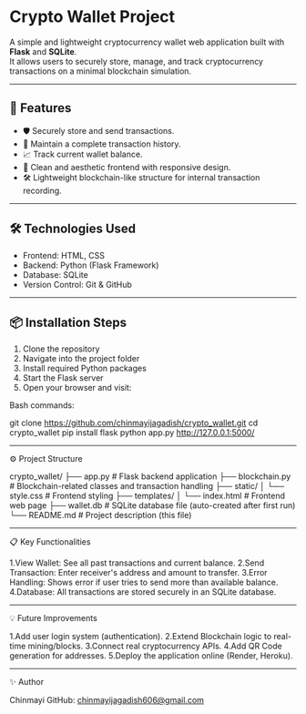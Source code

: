 # Crypto Wallet Project

A simple and lightweight cryptocurrency wallet web application built with **Flask** and **SQLite**.  
It allows users to securely store, manage, and track cryptocurrency transactions on a minimal blockchain simulation.

---

## 🚀 Features
- 🛡️ Securely store and send transactions.
- 📜 Maintain a complete transaction history.
- 📈 Track current wallet balance.
- 🎨 Clean and aesthetic frontend with responsive design.
- 🛠️ Lightweight blockchain-like structure for internal transaction recording.

---

## 🛠️ Technologies Used

- Frontend: HTML, CSS
- Backend: Python (Flask Framework)
- Database: SQLite
- Version Control: Git & GitHub

---

## 📦 Installation Steps

1. Clone the repository
2. Navigate into the project folder
3. Install required Python packages
4. Start the Flask server
5. Open your browser and visit:

Bash commands:

   git clone https://github.com/chinmayijagadish/crypto_wallet.git
   cd crypto_wallet
   pip install flask
   python app.py
   http://127.0.0.1:5000/

---

⚙️ Project Structure

crypto_wallet/
├── app.py              # Flask backend application
├── blockchain.py       # Blockchain-related classes and transaction handling
├── static/
│   └── style.css       # Frontend styling
├── templates/
│   └── index.html      # Frontend web page
├── wallet.db           # SQLite database file (auto-created after first run)
└── README.md           # Project description (this file)

---

📋 Key Functionalities

1.View Wallet: See all past transactions and current balance.
2.Send Transaction: Enter receiver's address and amount to transfer.
3.Error Handling: Shows error if user tries to send more than available balance.
4.Database: All transactions are stored securely in an SQLite database.

---

💡 Future Improvements

1.Add user login system (authentication).
2.Extend Blockchain logic to real-time mining/blocks.
3.Connect real cryptocurrency APIs.
4.Add QR Code generation for addresses.
5.Deploy the application online (Render, Heroku).

---

✨ Author

Chinmayi 
GitHub: chinmayijagadish606@gmail.com



